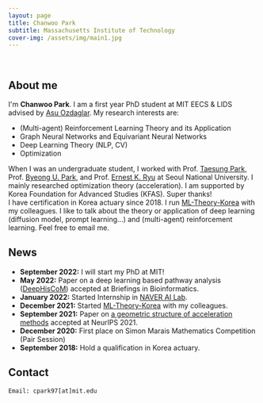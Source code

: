 ```yaml
---
layout: page
title: Chanwoo Park
subtitle: Massachusetts Institute of Technology
cover-img: /assets/img/main1.jpg
---
```


<br/>

## About me

I'm **Chanwoo Park**. I am a first year PhD student at MIT EECS & LIDS advised by [Asu Ozdaglar](https://asu.mit.edu/). 
My research interests are:
* (Multi-agent) Reinforcement Learning Theory and its Application
* Graph Neural Networks and Equivariant Neural Networks 
* Deep Learning Theory (NLP, CV)
* Optimization

When I was an undergraduate student, I worked with Prof. [Taesung Park](http://bibs.snu.ac.kr/), Prof. [Byeong U. Park](https://sites.google.com/view/theostat/home?authuser=0), and Prof. [Ernest K. Ryu](http://www.math.snu.ac.kr/~ernestryu/) at Seoul National University. I mainly researched optimization theory (acceleration). 
I am supported by Korea Foundation for Advanced Studies (KFAS). Super thanks!  
I have certification in Korea actuary since 2018. 
I run [ML-Theory-Korea](https://mltheory-korea.github.io/) with my colleagues. I like to talk about the theory or application of deep learning (diffusion model, prompt learning...) and (multi-agent) reinforcement learning. Feel free to email me. 

## News
* **September 2022:** I will start my PhD at MIT!  
* **May 2022:** Paper on a deep learning based pathway analysis ([DeepHisCoM](https://academic.oup.com/bib/advance-article-abstract/doi/10.1093/bib/bbac171/6590446?redirectedFrom=fulltext)) accepted at Briefings in Bioinformatics.
* **January 2022:** Started Internship in [NAVER AI Lab](https://clova.ai/ko/research/research-area-detail.html?id=0).
* **December 2021:** Started [ML-Theory-Korea](https://mltheory-korea.github.io/) with my colleagues.
* **September 2021:** Paper on [a geometric structure of acceleration methods](https://proceedings.neurips.cc/paper/2021/hash/647c722bf90a49140184672e0d3723e3-Abstract.html) accepted at NeurIPS 2021.
* **December 2020:** First place on Simon Marais Mathematics Competition (Pair Session)
* **September 2018:** Hold a qualification in Korea actuary.


## Contact

```
Email: cpark97[at]mit.edu
```
